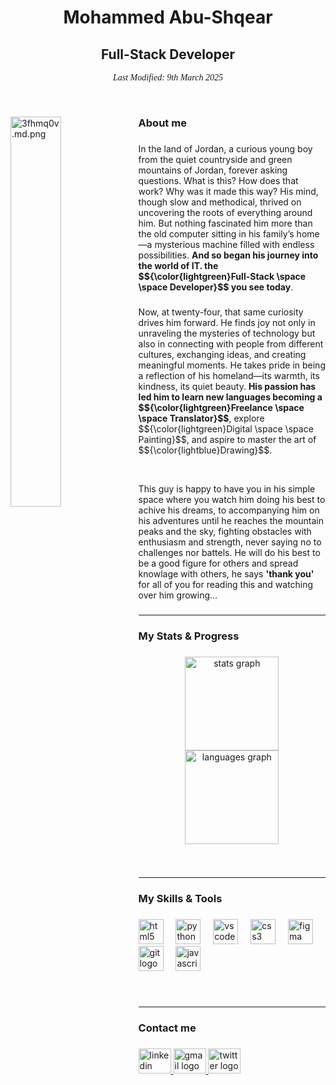 <h1 align="center">Mohammed Abu-Shqear</h1>

###

<h2 align="center">Full-Stack Developer</h2>
<p style="font-family: Ponomar;" align="center"><em>
Last Modified: 9th March 2025</em></p><br>

###
<!--<a href="https://app.daily.dev/abushqear"><img src="https://api.daily.dev/devcards/v2/kW7pfigHzcNegIpJ75cFu.png?type=default&r=a95" width="356" alt="Mohammed Abu-Shqear's Dev Card" align="left"/></a>-->
<a href="https://freeimage.host/i/3fhmq0v"><img src="https://iili.io/3fhmq0v.md.png" alt="3fhmq0v.md.png" border="0" width="40%" align="left" ></a>


###

<h3 align="left">About me</h3>

###

<p align="left">In the land of Jordan, a curious young boy from the quiet countryside and green mountains of Jordan, forever asking questions. What is this? How does that work? Why was it made this way? His mind, though slow and methodical, thrived on uncovering the roots of everything around him. But nothing fascinated him more than the old computer sitting in his family’s home—a mysterious machine filled with endless possibilities. <strong>And so began his journey into the world of IT. the $${\color{lightgreen}Full-Stack \space \space Developer}$$ you see today</strong>.</p>

###

<p align="left">Now, at twenty-four, that same curiosity drives him forward. He finds joy not only in unraveling the mysteries of technology but also in connecting with people from different cultures, exchanging ideas, and creating meaningful moments. He takes pride in being a reflection of his homeland—its warmth, its kindness, its quiet beauty. <strong>His passion has led him to learn new languages becoming a $${\color{lightgreen}Freelance \space \space Translator}$$</strong>, explore $${\color{lightgreen}Digital \space \space Painting}$$, and aspire to master the art of $${\color{lightblue}Drawing}$$</strong>.</p><br>

<p align="left">This guy is happy to have you in his simple space where you watch him doing his best to achive his dreams, to accompanying him on his adventures until he reaches the mountain peaks and the sky, fighting obstacles with enthusiasm and strength, never saying no to challenges nor battels. He will do his best to be a good figure for others and spread knowlage with others, he says <strong>'thank you'</strong> for all of you for reading this and watching over him growing...</p>

###
###


<hr>
<h3 align="left">My Stats & Progress</h3>

###

<div align="center">
  <img src="https://github-readme-stats.vercel.app/api?username=Mohammed-Abu-Shqear&hide_title=false&hide_rank=false&show_icons=true&include_all_commits=true&count_private=true&disable_animations=false&theme=merko&locale=en&hide_border=false&order=1" height="150" alt="stats graph"  />
  <img src="https://github-readme-stats.vercel.app/api/top-langs?username=Mohammed-Abu-Shqear&locale=en&hide_title=false&layout=compact&card_width=320&langs_count=5&theme=merko&hide_border=false&order=2" height="150" alt="languages graph"  />
</div>

</div>

###

<br><hr>
<h3 align="left">My Skills & Tools</h3>

###

<div align="left">
  <img src="https://cdn.jsdelivr.net/gh/devicons/devicon/icons/html5/html5-original.svg" height="40" alt="html5 logo"  />
  <img width="12" />
  <img src="https://cdn.jsdelivr.net/gh/devicons/devicon/icons/python/python-original.svg" height="40" alt="python logo"  />
  <img width="12" />
  <img src="https://cdn.jsdelivr.net/gh/devicons/devicon/icons/vscode/vscode-original.svg" height="40" alt="vscode logo"  />
  <img width="12" />
  <img src="https://cdn.jsdelivr.net/gh/devicons/devicon/icons/css3/css3-original.svg" height="40" alt="css3 logo"  />
  <img width="12" />
  <img src="https://cdn.jsdelivr.net/gh/devicons/devicon/icons/figma/figma-original.svg" height="40" alt="figma logo"  />
  <img width="12" />
  <img src="https://cdn.jsdelivr.net/gh/devicons/devicon/icons/git/git-original.svg" height="40" alt="git logo"  />
  <img width="12" />
  <img src="https://cdn.jsdelivr.net/gh/devicons/devicon/icons/javascript/javascript-original.svg" height="40" alt="javascript logo"  />
</div>

###

<br><hr>
<h3 align="left">Contact me</h3>

###

<div align="left">
  <a href="https://www.linkedin.com/in/abushqear-dev/" target="_blank">
    <img src="https://raw.githubusercontent.com/maurodesouza/profile-readme-generator/master/src/assets/icons/social/linkedin/default.svg" width="52" height="40" alt="linkedin logo"  />
  </a>
  <a href="m.abushqear.dev@gmail.com" target="_blank">
    <img src="https://raw.githubusercontent.com/maurodesouza/profile-readme-generator/master/src/assets/icons/social/gmail/default.svg" width="52" height="40" alt="gmail logo"  />
  </a>
  <a href="https://x.com/abushqear_dev" target="_blank">
    <img src="https://raw.githubusercontent.com/maurodesouza/profile-readme-generator/master/src/assets/icons/social/twitter/default.svg" width="52" height="40" alt="twitter logo"  />
  </a>
</div>
